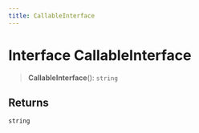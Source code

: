 ```yaml
---
title: CallableInterface
---
```


# Interface CallableInterface

> **CallableInterface**(): `string`

## Returns

`string`
